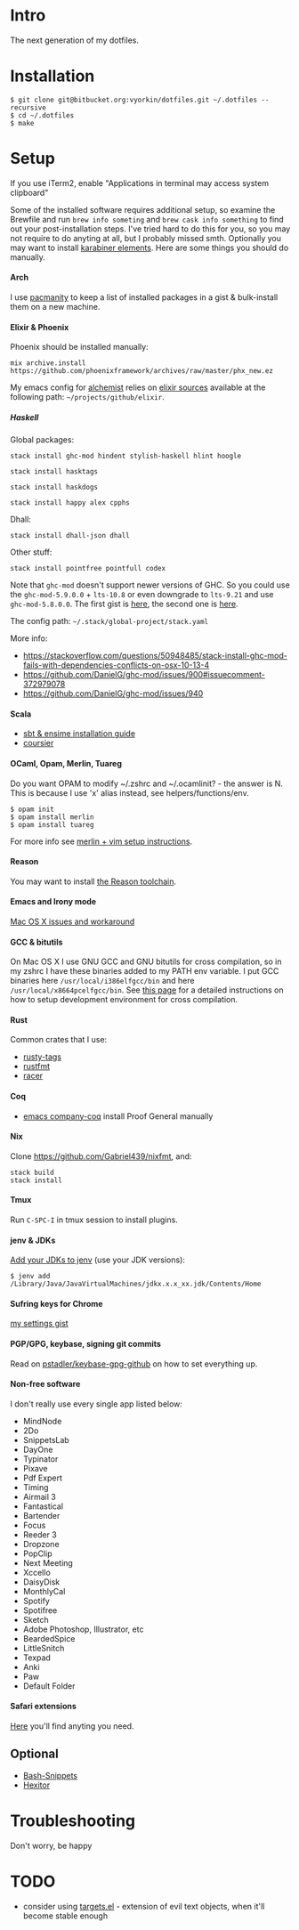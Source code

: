 # Intro

The next generation of my dotfiles.

# Installation

```
$ git clone git@bitbucket.org:vyorkin/dotfiles.git ~/.dotfiles --recursive
$ cd ~/.dotfiles
$ make
```

# Setup

If you use iTerm2, enable "Applications in terminal may access system clipboard"

Some of the installed software requires additional setup, so examine the Brewfile and run `brew info someting` and `brew cask info something` to find out your post-installation steps.
I've tried hard to do this for you, so you may not require to do anyting at all, but I probably missed smth.
Optionally you may want to install [karabiner elements](https://github.com/tekezo/Karabiner-Elements).
Here are some things you should do manually.

#### Arch

I use [pacmanity](https://github.com/DerekTBrown/pacmanity) to
keep a list of installed packages in a gist & bulk-install them on a new machine.

#### Elixir & Phoenix

Phoenix should be installed manually:

```
mix archive.install https://github.com/phoenixframework/archives/raw/master/phx_new.ez
```

My emacs config for [alchemist](https://github.com/tonini/alchemist.el) relies on
[elixir sources](https://github.com/elixir-lang/elixir.git) available at the following path: `~/projects/github/elixir`.

##### Haskell

Global packages:

```
stack install ghc-mod hindent stylish-haskell hlint hoogle
```

```
stack install hasktags
```

```
stack install haskdogs
```

```
stack install happy alex cpphs
```

Dhall:

```
stack install dhall-json dhall
```

Other stuff:

```
stack install pointfree pointfull codex
```

Note that `ghc-mod` doesn't support newer versions of GHC.
So you could use the `ghc-mod-5.9.0.0` + `lts-10.8` or even downgrade to `lts-9.21` and use `ghc-mod-5.8.0.0`.
The first gist is [here](https://gist.github.com/vyorkin/f495fd515255b0ac26bc1c31d1a84236),
the second one is [here](https://gist.github.com/vyorkin/7d260d9195e85ce805c78d31aeea38f3).

The config path: `~/.stack/global-project/stack.yaml`

More info:

* https://stackoverflow.com/questions/50948485/stack-install-ghc-mod-fails-with-dependencies-conflicts-on-osx-10-13-4
* https://github.com/DanielG/ghc-mod/issues/900#issuecomment-372979078
* https://github.com/DanielG/ghc-mod/issues/940

#### Scala

* [sbt & ensime installation guide](http://ensime.org/build_tools/sbt/)
* [coursier](https://github.com/coursier/coursier#quick-start)

#### OCaml, Opam, Merlin, Tuareg

Do you want OPAM to modify ~/.zshrc and ~/.ocamlinit? - the answer is N.
This is because I use 'x' alias instead, see helpers/functions/env.

```
$ opam init
$ opam install merlin
$ opam install tuareg
```

For more info see [merlin + vim setup instructions](https://github.com/ocaml/merlin/wiki/vim-from-scratch).

#### Reason

You may want to install [the Reason toolchain](https://github.com/reasonml/reason-cli).

#### Emacs and Irony mode

[Mac OS X issues and workaround](https://github.com/Sarcasm/irony-mode/wiki/Mac-OS-X-issues-and-workaround)

#### GCC & bitutils

On Mac OS X I use GNU GCC and GNU bitutils for cross compilation,
so in my zshrc I have these binaries added to my PATH env variable.
I put GCC binaries here `/usr/local/i386elfgcc/bin` and here `/usr/local/x8664pcelfgcc/bin`.
See [this page](https://github.com/cfenollosa/os-tutorial/tree/master/11-kernel-crosscompiler)
for a detailed instructions on how to setup development environment for cross compilation.

#### Rust

Common crates that I use:

* [rusty-tags](https://github.com/dan-t/rusty-tags)
* [rustfmt](https://github.com/rust-lang-nursery/rustfmt)
* [racer](https://github.com/phildawes/racer)

#### Coq

* [emacs company-coq](https://github.com/cpitclaudel/company-coq#proof-general) install Proof General manually

#### Nix

Clone https://github.com/Gabriel439/nixfmt, and:

```
stack build
stack install
```

#### Tmux

Run `C-SPC-I` in tmux session to install plugins.

#### jenv & JDKs

[Add your JDKs to jenv](http://davidcai.github.io/blog/posts/install-multiple-jdk-on-mac/) (use your JDK versions):

```
$ jenv add /Library/Java/JavaVirtualMachines/jdkx.x.x_xx.jdk/Contents/Home
```

#### Sufring keys for Chrome

[my settings gist](https://gist.github.com/vyorkin/c5d9cfa63da9811ed0062c5f1440f754)

#### PGP/GPG, keybase, signing git commits

Read on [pstadler/keybase-gpg-github](https://github.com/pstadler/keybase-gpg-github) on how to set everything up.

#### Non-free software

I don't really use every single app listed below:

* MindNode
* 2Do
* SnippetsLab
* DayOne
* Typinator
* Pixave
* Pdf Expert
* Timing
* Airmail 3
* Fantastical
* Bartender
* Focus
* Reeder 3
* Dropzone
* PopClip
* Next Meeting
* Xccello
* DaisyDisk
* MonthlyCal
* Spotify
* Spotifree
* Sketch
* Adobe Photoshop, Illustrator, etc
* BeardedSpice
* LittleSnitch
* Texpad
* Anki
* Paw
* Default Folder

#### Safari extensions

[Here](https://github.com/learn-anything/safari-extensions) you'll find anyting you need.

## Optional

* [Bash-Snippets](https://github.com/alexanderepstein/Bash-Snippets.git)
* [Hexitor](https://github.com/briansteffens/hexitor)

# Troubleshooting

Don't worry, be happy

# TODO

* consider using [targets.el](https://github.com/noctuid/targets.el) - extension of evil text objects, when it'll become stable enough
